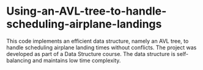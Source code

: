 # Using-an-AVL-tree-to-handle-scheduling-airplane-landings
This code implements an efficient data structure, namely an AVL tree, to handle scheduling airplane landing times without conflicts. The project was developed as part of a Data Structure course. The data structure is self-balancing and maintains low time complexity.
